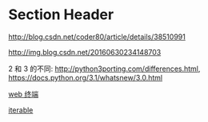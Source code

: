 <!SLIDE center subsection>
# Section Header

http://blog.csdn.net/coder80/article/details/38510991

http://img.blog.csdn.net/20160630234148703

2 和 3 的不同: http://python3porting.com/differences.html, https://docs.python.org/3.1/whatsnew/3.0.html

[web 终端](https://www.tutorialspoint.com/codingground.htm)

[iterable](http://www.pythonabc.com/iterable-and-iterator/)